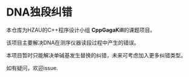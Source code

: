 # DNA独段纠错

本仓库为HZAU的C++程序设计小组 **CppGagaKill**的课题项目。

该项目主要解决DNA在测序仪器读段过程中产生的错误。

本项目暂时只能解决单碱基发生替换的纠错，未来可考虑加入更多纠错类型。

如有疑问，欢迎issue.